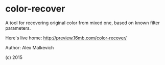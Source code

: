# color-recover
A tool for recovering original color from mixed one, based on known filter parameters.

Here's live home: http://preview.16mb.com/color-recover/

Author: Alex Malkevich

(c) 2015
